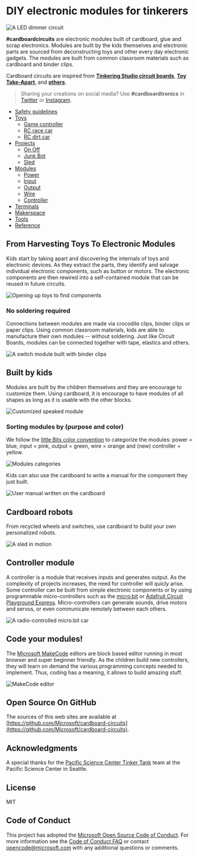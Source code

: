 # DIY electronic modules for tinkerers

![A LED dimmer circuit](/assets/leddimmer.gif)

**#cardboardcircuits** are electronic modules built of cardboard, glue and scrap electronics. Modules are built by the kids themselves and electronic parts are sourced from deconstructing toys and other every day electronic gadgets. The modules are built from common classroom materials such as cardboard and binder clips. 

Cardboard circuits are inspired from **[Tinkering Studio circuit boards](https://www.exploratorium.edu/sites/default/files/tinkering/files/Instructions/circuit_boards.pdf)**, **[Toy Take-Apart](https://www.exploratorium.edu/sites/default/files/tinkering/files/Instructions/toy_take_apart_0.pdf)**, and **[others](/reference/index.md)**.

> Sharing your creations on social media? Use **#cardboardtronics** in [Twitter](https://twitter.com/search?q=%23cardboardcircuit) or [Instagram](https://www.instagram.com/explore/tags/cardboardcircuit/).

* [Safety guidelines](/safety)
* [Toys](/toys)
    * [Game controller](/toys/game-controller)
    * [RC race car](/toys/rc-race-car)
    * [RC dirt car](/toys/rc-dirt-car)
* [Projects](/projects)
    * [On Off](/projects/on-off)
    * [Junk Bot](/projects/junk-bot)
    * [Sled](/projects/sled)
* [Modules](/modules)
    * [Power](/modules/power)
    * [Input](/modules/input)
    * [Output](/modules/output)
    * [Wire](/modules/wire)
    * [Controller](/modules/controller)
* [Terminals](/terminals)
* [Makerspace](/makerspace)
* [Tools](/tools)
* [Reference](/reference)

## From Harvesting Toys To Electronic Modules

Kids start by taking apart and discovering the internals of toys and electronic devices.
As they extract the parts, they identify and salvage individual electronic components, such as button or motors.
The electronic components are then rewired into a self-contained module that can be reused in future circuits.

![Opening up toys to find components](/assets/toydeconstruction.JPG)

### No soldering required

Connections between modules are made via crocodile clips, binder clips or paper clips. Using common classroom materials, kids are able to manufacture their own modules -- without soldering. Just like Circuit Boards, modules can be connected together with tape, elastics and others.

![A switch module built with binder clips](/assets/switchbare.jpg)

## Built by kids

Modules are built by the children themselves and they are encourage to customize them. Using cardboard, it is encourage to have modules of all shapes as long as it is usable with the other blocks.

![Customized speaked module](/assets/speakermod.JPG)

### Sorting modules by (purpose and color)

We follow the [little Bits color convention](http://discuss.littlebits.cc/t/what-do-the-different-colors-of-modules-mean/157) to
categorize the modules: power = blue, input = pink, output = green, wire = orange and (new) controller = yellow.

![Modules categories]({}/assets/modules.jpg)

Kids can also use the cardboard to write a manual for the component they just built.

![User manual written on the cardboard](/assets/usbpower2.jpg)

## Cardboard robots

From recycled wheels and switches, use cardboard to build your own personalized robots.

![A sled in motion](/assets/sled.gif)

## Controller module

A controller is a module that receives inputs and generates output. As the complexity of projects increases, the need for controller 
will quicly arise. Some controller can be built from simple electronic components or by using programmable micro-controllers 
such as the [micro:bit](https://microbit.org) or [Adafruit Circuit Playground Express](https://makecode.adafruit.org). Micro-controllers can generate sounds, drive motors and servos, or even
communicate remotely between each others.

![A radio-controlled micro:bit car](/assets/microbitradiocar.gif)

## Code your modules!

The [Microsoft MakeCode](https://makecode.com) editors are block based editor running in most browser and super beginner friendly.
As the children build new controllers, they will learn on demand the various programming concepts needed to implement. 
Thus, coding has a meaning, it allows to build amazing stuff.

![MakeCode editor](/assets/makecode.jpg)

## Open Source On GitHub

The sources of this web sites are available at [https://github.com/Microsoft/cardboard-circuits](https://github.com/Microsoft/cardboard-circuits).

## Acknowledgments

A special thanks for the [Pacific Science Center Tinker Tank](https://www.pacificsciencecenter.org/tinker-tank/) team at the Pacific Science Center in Seattle.

## License

MIT

## Code of Conduct

This project has adopted the [Microsoft Open Source Code of Conduct](https://opensource.microsoft.com/codeofconduct/). For more information see the [Code of Conduct FAQ](https://opensource.microsoft.com/codeofconduct/faq/) or contact [opencode@microsoft.com](mailto:opencode@microsoft.com) with any additional questions or comments.
